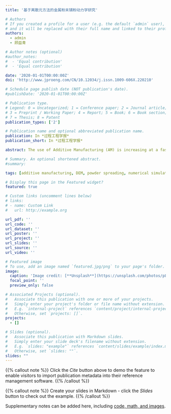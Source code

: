 ```yaml
---
title: '基于离散元方法的金属粉末铺粉动力学研究'

# Authors
# If you created a profile for a user (e.g. the default `admin` user), write the username (folder name) here
# and it will be replaced with their full name and linked to their profile.
authors:
  - admin
  - 顾益青

# Author notes (optional)
#author_notes:
#  - 'Equal contribution'
#  - 'Equal contribution'

date: '2020-01-01T00:00:00Z'
doi: 'http://www.jproeng.com/CN/10.12034/j.issn.1009-606X.220210'

# Schedule page publish date (NOT publication's date).
#publishDate: '2020-01-01T00:00:00Z'

# Publication type.
# Legend: 0 = Uncategorized; 1 = Conference paper; 2 = Journal article;
# 3 = Preprint / Working Paper; 4 = Report; 5 = Book; 6 = Book section;
# 7 = Thesis; 8 = Patent
publication_types: ['2']

# Publication name and optional abbreviated publication name.
publication: In *过程工程学报*
publication_short: In *过程工程学报*

abstract: The use of Additive Manufacturing (AM) is increasing at a fast rate in wide ranging industries, aerospace, medical technology, transport and energy. One of the manufacturing methods used in this field is based on powder processing, but its major bottleneck is associated with the quality of particle spread layer in the powder spreading process, as its underlying particle dynamics remains unknown, which is sensitive to the type of spreader and the cohesive interaction between particles. Here, the particle dynamics in the powder spreading process for a gas-atomised metal powder was explored by discrete element method (DEM), using the most realistic physical and mechanical properties of the particles. The velocity and trajectories of particle within the heap, and the quality of the particle spread layer, were compared in the blade and roller spreading processes. Their sensitivity to the cohesive interaction between particles were also explored. The results showed that compared to blade spreading, there were several velocity bands in cascading style and particle convection within the heap in the roller spreading process, due to the rotational motion of the roller spreader. Before the formation of particle spread layer in roller spreading, the particles needed to climb upward and slip downward along the edges of heap, resulting in longer trajectories of particles. With the increase of particle surface energy, the total particle volume of spread layer was reduced in both blade and roller spreading. Compared to blade spreading, the total particle volume of spread layer in the roller spreading was smaller and more sensitive to particle surface energy. This could be attributed to the formation mechanisms of particle spread layer, i.e. the ability of particles within the heap entering into the gap region between the rough base and spreader, and the drag effect of particles by the spreader in the gap region.

# Summary. An optional shortened abstract.
#summary: 

tags: [additive manufacturing, DEM, powder spreading, numerical simulation, metal powder, flowability]

# Display this page in the Featured widget?
featured: true

# Custom links (uncomment lines below)
# links:
# - name: Custom Link
#   url: http://example.org

url_pdf: ''
url_code: ''
url_dataset: ''
url_poster: ''
url_project: ''
url_slides: ''
url_source: ''
url_video: ''

# Featured image
# To use, add an image named `featured.jpg/png` to your page's folder.
image:
  caption: 'Image credit: [**Unsplash**](https://unsplash.com/photos/pLCdAaMFLTE)'
  focal_point: ''
  preview_only: false

# Associated Projects (optional).
#   Associate this publication with one or more of your projects.
#   Simply enter your project's folder or file name without extension.
#   E.g. `internal-project` references `content/project/internal-project/index.md`.
#   Otherwise, set `projects: []`.
projects:
  - []

# Slides (optional).
#   Associate this publication with Markdown slides.
#   Simply enter your slide deck's filename without extension.
#   E.g. `slides: "example"` references `content/slides/example/index.md`.
#   Otherwise, set `slides: ""`.
slides: ""
---
```


{{% callout note %}}
Click the _Cite_ button above to demo the feature to enable visitors to import publication metadata into their reference management software.
{{% /callout %}}

{{% callout note %}}
Create your slides in Markdown - click the _Slides_ button to check out the example.
{{% /callout %}}

Supplementary notes can be added here, including [code, math, and images](https://wowchemy.com/docs/writing-markdown-latex/).
